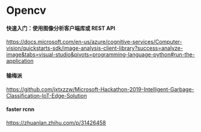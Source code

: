 # Opencv

####  快速入门：使用图像分析客户端库或 REST API 
https://docs.microsoft.com/en-us/azure/cognitive-services/Computer-vision/quickstarts-sdk/image-analysis-client-library?success=analyze-image&tabs=visual-studio&pivots=programming-language-python#run-the-application

#### 输梅派
https://github.com/jxtxzzw/Microsoft-Hackathon-2019-Intelligent-Garbage-Classification-IoT-Edge-Solution


#### faster  rcnn
https://zhuanlan.zhihu.com/p/31426458
